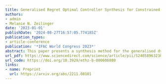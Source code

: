 ```yaml
---
title: Generalised Regret Optimal Controller Synthesis for Constrained Systems
authors:
- admin
- Melanie N. Zeilinger
date: '2023-01-01'
publishDate: '2024-08-27T16:57:05.774185Z'
publication_types:
- article-conference
publication: '*IFAC World Congress 2023*'
abstract: This paper presents a synthesis method for the generalised dynamic regret problem, comparing the performance of a strictly causal controller to the optimal non-causal controller under a weighted disturbance. This framework encompasses both the dynamic regret problem, considering the difference of the incurred costs, as well as the competitive ratio, which considers their ratio, and which have both been proposed as inherently adaptive alternatives to classical control methods. Furthermore, we extend the synthesis to the case of pointwise-in-time bounds on the disturbance and show that the optimal solution is no worse than the bounded energy optimal solution and is lower bounded by a constant factor, which is only dependent on the disturbance weight. The proposed optimisation-based synthesis allows considering systems subject to state and input constraints. Finally, we provide a numerical example which compares the synthesised controller performance to H2- and H∞-controllers.
url_pdf: https://www.sciencedirect.com/science/article/pii/S2405896323017470
url_code: https://doi.org/10.3929/ethz-b-000606880
links:
- name: Preprint
  url: https://arxiv.org/abs/2211.08101
---
```

